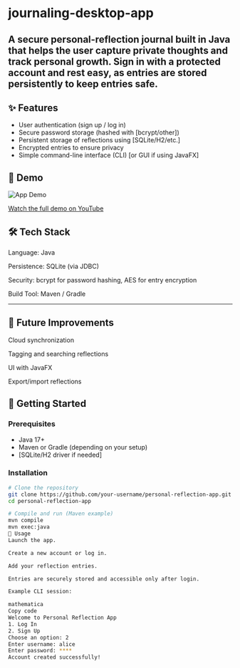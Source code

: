 # journaling-desktop-app
A secure personal-reflection journal built in Java that helps the user capture private thoughts and track personal growth. Sign in with a protected account and rest easy, as entries are stored persistently to keep entries safe.
---

## ✨ Features
- User authentication (sign up / log in)  
- Secure password storage (hashed with [bcrypt/other])  
- Persistent storage of reflections using [SQLite/H2/etc.]  
- Encrypted entries to ensure privacy  
- Simple command-line interface (CLI) [or GUI if using JavaFX]  

## 🎥 Demo
![App Demo](assets/demo.gif)

[Watch the full demo on YouTube](https://youtu.be/your-demo-link)

## 🛠️ Tech Stack

Language: Java

Persistence: SQLite (via JDBC)

Security: bcrypt for password hashing, AES for entry encryption

Build Tool: Maven / Gradle

---

## 🔮 Future Improvements

Cloud synchronization

Tagging and searching reflections

UI with JavaFX

Export/import reflections

## 🚀 Getting Started

### Prerequisites
- Java 17+  
- Maven or Gradle (depending on your setup)  
- [SQLite/H2 driver if needed]  

### Installation
```bash
# Clone the repository
git clone https://github.com/your-username/personal-reflection-app.git
cd personal-reflection-app

# Compile and run (Maven example)
mvn compile
mvn exec:java
📝 Usage
Launch the app.

Create a new account or log in.

Add your reflection entries.

Entries are securely stored and accessible only after login.

Example CLI session:

mathematica
Copy code
Welcome to Personal Reflection App
1. Log In
2. Sign Up
Choose an option: 2
Enter username: alice
Enter password: ****
Account created successfully!
